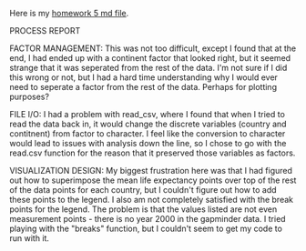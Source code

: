 Here is my [homework 5 md file](https://github.com/vmichalowski/STAT545-hw-Michalowski-Victoria/blob/master/hw05/hw05.md).

PROCESS REPORT

FACTOR MANAGEMENT: This was not too difficult, except I found that at the end, I had ended up with a continent factor that looked right, but it seemed strange that it was seperated from the rest of the data. I'm not sure if I did this wrong or not, but I had a hard time understanding why I would ever need to seperate a factor from the rest of the data. Perhaps for plotting purposes?

FILE I/O: I had a problem with read_csv, where I found that when I tried to read the data back in, it would change the discrete variables (country and contitnent) from factor to character. I feel like the conversion to character would lead to issues with analysis down the line, so I chose to go with the read.csv function for the reason that it preserved those variables as factors.

VISUALIZATION DESIGN: My biggest frustration here was that I had figured out how to superimpose the mean life expectancy points over top of the rest of the data points for each country, but I couldn't figure out how to add these points to the legend. I also am not completely satisfied with the break points for the legend. The problem is that the values listed are not even measurement points - there is no year 2000 in the gapminder data. I tried playing with the "breaks" function, but I couldn't seem to get my code to run with it.
